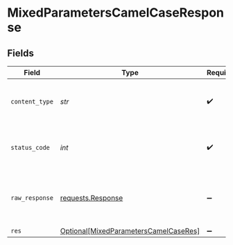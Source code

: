 # MixedParametersCamelCaseResponse


## Fields

| Field                                                                                           | Type                                                                                            | Required                                                                                        | Description                                                                                     |
| ----------------------------------------------------------------------------------------------- | ----------------------------------------------------------------------------------------------- | ----------------------------------------------------------------------------------------------- | ----------------------------------------------------------------------------------------------- |
| `content_type`                                                                                  | *str*                                                                                           | :heavy_check_mark:                                                                              | HTTP response content type for this operation                                                   |
| `status_code`                                                                                   | *int*                                                                                           | :heavy_check_mark:                                                                              | HTTP response status code for this operation                                                    |
| `raw_response`                                                                                  | [requests.Response](https://requests.readthedocs.io/en/latest/api/#requests.Response)           | :heavy_minus_sign:                                                                              | Raw HTTP response; suitable for custom response parsing                                         |
| `res`                                                                                           | [Optional[MixedParametersCamelCaseRes]](../../models/operations/mixedparameterscamelcaseres.md) | :heavy_minus_sign:                                                                              | OK                                                                                              |